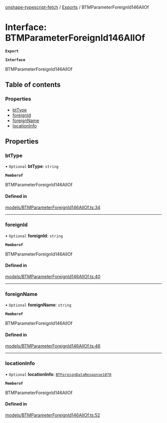[onshape-typescript-fetch](../README.md) / [Exports](../modules.md) / BTMParameterForeignId146AllOf

# Interface: BTMParameterForeignId146AllOf

**`Export`**

**`Interface`**

BTMParameterForeignId146AllOf

## Table of contents

### Properties

- [btType](BTMParameterForeignId146AllOf.md#bttype)
- [foreignId](BTMParameterForeignId146AllOf.md#foreignid)
- [foreignName](BTMParameterForeignId146AllOf.md#foreignname)
- [locationInfo](BTMParameterForeignId146AllOf.md#locationinfo)

## Properties

### btType

• `Optional` **btType**: `string`

**`Memberof`**

BTMParameterForeignId146AllOf

#### Defined in

[models/BTMParameterForeignId146AllOf.ts:34](https://github.com/toebes/onshape-typescript-fetch/blob/3e11ae1/models/BTMParameterForeignId146AllOf.ts#L34)

___

### foreignId

• `Optional` **foreignId**: `string`

**`Memberof`**

BTMParameterForeignId146AllOf

#### Defined in

[models/BTMParameterForeignId146AllOf.ts:40](https://github.com/toebes/onshape-typescript-fetch/blob/3e11ae1/models/BTMParameterForeignId146AllOf.ts#L40)

___

### foreignName

• `Optional` **foreignName**: `string`

**`Memberof`**

BTMParameterForeignId146AllOf

#### Defined in

[models/BTMParameterForeignId146AllOf.ts:46](https://github.com/toebes/onshape-typescript-fetch/blob/3e11ae1/models/BTMParameterForeignId146AllOf.ts#L46)

___

### locationInfo

• `Optional` **locationInfo**: [`BTForeignDataResponse1070`](BTForeignDataResponse1070.md)

**`Memberof`**

BTMParameterForeignId146AllOf

#### Defined in

[models/BTMParameterForeignId146AllOf.ts:52](https://github.com/toebes/onshape-typescript-fetch/blob/3e11ae1/models/BTMParameterForeignId146AllOf.ts#L52)
